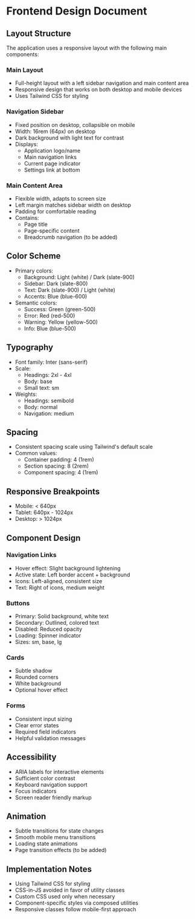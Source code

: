 # Frontend Design Document

## Layout Structure

The application uses a responsive layout with the following main components:

### Main Layout
- Full-height layout with a left sidebar navigation and main content area
- Responsive design that works on both desktop and mobile devices
- Uses Tailwind CSS for styling

### Navigation Sidebar
- Fixed position on desktop, collapsible on mobile
- Width: 16rem (64px) on desktop
- Dark background with light text for contrast
- Displays:
  - Application logo/name
  - Main navigation links
  - Current page indicator
  - Settings link at bottom

### Main Content Area
- Flexible width, adapts to screen size
- Left margin matches sidebar width on desktop
- Padding for comfortable reading
- Contains:
  - Page title
  - Page-specific content
  - Breadcrumb navigation (to be added)

## Color Scheme
- Primary colors:
  - Background: Light (white) / Dark (slate-900)
  - Sidebar: Dark (slate-800)
  - Text: Dark (slate-900) / Light (white)
  - Accents: Blue (blue-600)
- Semantic colors:
  - Success: Green (green-500)
  - Error: Red (red-500)
  - Warning: Yellow (yellow-500)
  - Info: Blue (blue-500)

## Typography
- Font family: Inter (sans-serif)
- Scale:
  - Headings: 2xl - 4xl
  - Body: base
  - Small text: sm
- Weights:
  - Headings: semibold
  - Body: normal
  - Navigation: medium

## Spacing
- Consistent spacing scale using Tailwind's default scale
- Common values:
  - Container padding: 4 (1rem)
  - Section spacing: 8 (2rem)
  - Component spacing: 4 (1rem)

## Responsive Breakpoints
- Mobile: < 640px
- Tablet: 640px - 1024px
- Desktop: > 1024px

## Component Design

### Navigation Links
- Hover effect: Slight background lightening
- Active state: Left border accent + background
- Icons: Left-aligned, consistent size
- Text: Right of icons, medium weight

### Buttons
- Primary: Solid background, white text
- Secondary: Outlined, colored text
- Disabled: Reduced opacity
- Loading: Spinner indicator
- Sizes: sm, base, lg

### Cards
- Subtle shadow
- Rounded corners
- White background
- Optional hover effect

### Forms
- Consistent input sizing
- Clear error states
- Required field indicators
- Helpful validation messages

## Accessibility
- ARIA labels for interactive elements
- Sufficient color contrast
- Keyboard navigation support
- Focus indicators
- Screen reader friendly markup

## Animation
- Subtle transitions for state changes
- Smooth mobile menu transitions
- Loading state animations
- Page transition effects (to be added)

## Implementation Notes
- Using Tailwind CSS for styling
- CSS-in-JS avoided in favor of utility classes
- Custom CSS used only when necessary
- Component-specific styles via composed utilities
- Responsive classes follow mobile-first approach
